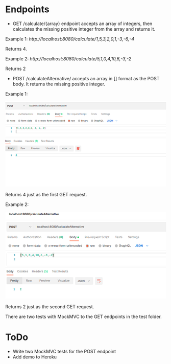 # Endpoints
* GET /calculate/{array} endpoint accepts an array of integers, then calculates the missing positive integer from the array and returns it.

Example 1: *http://localhost:8080/calculate/1,5,3,2,0,1,-3,-6,-4*

Returns 4.

Example 2: *http://localhost:8080/calculate/5,1,0,4,10,6,-3,-2* 

Returns 2

* POST /calculateAlternative/ accepts an array in [] format as the POST body. It returns the missing positive integer. 

Example 1:

![](post_example.png)

Returns 4 just as the first GET request.

Example 2: 

![](POST_example_2.png)

Returns 2 just as the second GET request.

There are two tests with MockMVC to the GET endpoints in the test folder.

# ToDo

- Write two MockMVC tests for the POST endpoint
- Add demo to Heroku